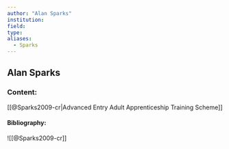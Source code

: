 ```yaml
---
author: "Alan Sparks"
institution:
field:
type:
aliases:
  - Sparks
---
```


## Alan Sparks

### Content:
[[@Sparks2009-cr|Advanced Entry Adult Apprenticeship Training Scheme]]

#### Bibliography:

![[@Sparks2009-cr]]